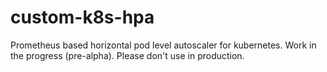 # custom-k8s-hpa
Prometheus based horizontal pod level autoscaler for kubernetes. Work in the progress (pre-alpha). Please don't use in production.
